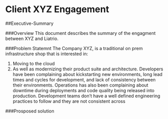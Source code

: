 # Client XYZ Engagement 
##Executive-Summary
 
 ###Overview
 This document describes the summary of the engagment between XYZ and Liatrio. 

 ###Problem Statemnt
 The Company XYZ, is a traditional on prem infrastructure shop that is interested in:
  1. Moving to the cloud
  2. As well as modernizing their product suite and architecture.
Developers have been complaining about kickstarting new environments, long lead times and cycles for development,
and lack of consistency between their environments. Operations has also been complaining
about downtime during deployments and code quality being released into production.
Development teams don’t have a well defined engineering practices to follow and they are not
consistent across

 ###Prosposed solution 
